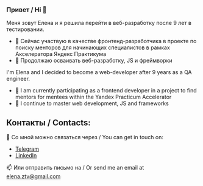 ### Привет / Hi 👋

Меня зовут Елена и я решила перейти в веб-разработку после 9 лет в тестировании.

- 🔭 Сейчас участвую в качестве фронтенд-разработчика в проекте по поиску менторов для начинающих специалистов в рамках Акселератора Яндекс Практикума
- 🌱 Продолжаю осваивать веб-разработку, JS и фреймворки

I'm Elena and I decided to become a web-developer after 9 years as a QA engineer.
- 🔭 I am currently participating as a frontend developer in a project to find mentors for mentees within the Yandex Practicum Accelerator
- 🌱 I continue to master web development, JS and frameworks
  
## Контакты / Contacts:

🦄 Со мной можно связаться через / You can get in touch on:

- [Telegram](https://t.me/ezotova)
- [LinkedIn](https://www.linkedin.com/in/ezotova/)

📫 Или отправить письмо на / Or send me an email at [elena.ztv@gmail.com](mailto:elena.ztv@gmail.com)


<!--
**e-zotova/e-zotova** is a ✨ _special_ ✨ repository because its `README.md` (this file) appears on your GitHub profile.

Here are some ideas to get you started:

- 🔭 I’m currently working on ...
- 🌱 I’m currently learning ...
- 👯 I’m looking to collaborate on ...
- 🤔 I’m looking for help with ...
- 💬 Ask me about ...
- 📫 How to reach me: ...
- 😄 Pronouns: ...
- ⚡ Fun fact: ...

-->
